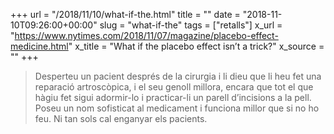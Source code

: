 +++
url = "/2018/11/10/what-if-the.html"
title = ""
date = "2018-11-10T09:26:00+00:00"
slug = "what-if-the"
tags = ["retalls"]
x_url = "https://www.nytimes.com/2018/11/07/magazine/placebo-effect-medicine.html"
x_title = "What if the placebo effect isn’t a trick?"
x_source = ""
+++


> Desperteu un pacient després de la cirurgia i li dieu que li heu fet una reparació artroscòpica, i el seu genoll millora, encara que tot el que hàgiu fet sigui adormir-lo i practicar-li un parell d’incisions a la pell. Poseu un nom sofisticat al medicament i funciona millor que si no ho feu. Ni tan sols cal enganyar els pacients.
